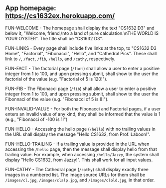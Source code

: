 ## App homepage: https://cs1632ex.herokuapp.com/

FUN-WELCOME - The homepage shall display the text "CS1632 D3" and below it, "Welcome, friend,\nto a land of pure calculation.\nTHE WORLD IS YOUR OYSTER".  The title shall be "CS1632 D3".

FUN-LINKS - Every page shall include five links at the top, to "CS1632 D3 Home", "Factorial", "Fibonacci", "Hello", and "Cathedral Pics".  These shall link to `/`, `/fact`, `/fib`, `/hello`, and `/cathy`, respectively.

FUN-FACT - The factorial page (`/fact`) shall allow a user to enter a positive integer from 1 to 100, and upon pressing submit, shall show to the user the factorial of the value (e.g. "Factorial of 5 is 120!").

FUN-FIB - The Fibonacci page (`/fib`) shall allow a user to enter a positive integer from 1 to 100, and upon pressing submit, shall show to the user the Fibonnaci of the value (e.g. "Fibonacci of 5 is 8!").

FUN-INVALID-VALUE - For both the Fibonacci and Factorial pages, if a user enters an invalid value of any kind, they shall be informed that the value is 1 (e.g., "Fibonacci of -100 is 1!")

FUN-HELLO - Accessing the hello page (`/hello`) with no trailing values in the URL shall display the message "Hello CS1632, from Prof. Laboon!".

FUN-HELLO-TRAILING - If a trailing value is provided in the URL when accessing the `/hello` page, then the message shall display hello from that trailing value.  For example, when accessing `/hello/Jazzy`, the system shall display "Hello CS1632, from Jazzy!".  This shall work for all input values.

FUN-CATHY - The Cathedral page (`/cathy`) shall display exactly three images in a numbered list.  The image source URLs for them shall be `/images/cl.jpg`, `/images/clalp.jpg`, and `/images/clold.jpg`, in that order.
